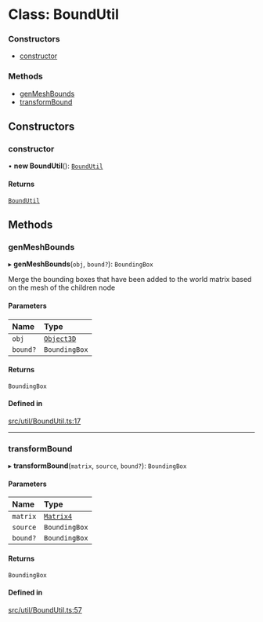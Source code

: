 # Class: BoundUtil

### Constructors

- [constructor](BoundUtil.md#constructor)

### Methods

- [genMeshBounds](BoundUtil.md#genmeshbounds)
- [transformBound](BoundUtil.md#transformbound)

## Constructors

### constructor

• **new BoundUtil**(): [`BoundUtil`](BoundUtil.md)

#### Returns

[`BoundUtil`](BoundUtil.md)

## Methods

### genMeshBounds

▸ **genMeshBounds**(`obj`, `bound?`): `BoundingBox`

Merge the bounding boxes that have been added to the world matrix based on the mesh of the children node

#### Parameters

| Name | Type |
| :------ | :------ |
| `obj` | [`Object3D`](Object3D.md) |
| `bound?` | `BoundingBox` |

#### Returns

`BoundingBox`

#### Defined in

[src/util/BoundUtil.ts:17](https://github.com/Orillusion/orillusion/blob/main/src/util/BoundUtil.ts#L17)

___

### transformBound

▸ **transformBound**(`matrix`, `source`, `bound?`): `BoundingBox`

#### Parameters

| Name | Type |
| :------ | :------ |
| `matrix` | [`Matrix4`](Matrix4.md) |
| `source` | `BoundingBox` |
| `bound?` | `BoundingBox` |

#### Returns

`BoundingBox`

#### Defined in

[src/util/BoundUtil.ts:57](https://github.com/Orillusion/orillusion/blob/main/src/util/BoundUtil.ts#L57)
